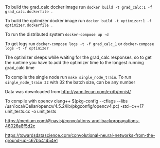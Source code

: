 To build the grad_calc docker image run `docker build -t grad_calc:1 -f grad_calc.dockerfile .`

To build the optimizer docker image run `docker build -t optimizer:1 -f optimizer.dockerfile .`

To run the distributed system `docker-compose up -d`

To get logs run `docker-compose logs -t -f grad_calc_1` or `docker-compose logs -t -f optimizer`

The optimizer sleeps while waiting for the grad_calc responses, so to get the runtime you have to add the optimizer
time to the longest running grad_calc time

To compile the single node run `make single_node_train`. To run `single_node_train 32` with 32 the batch size, can be any number

Data was downloaded from http://yann.lecun.com/exdb/mnist/

To compile with opencv
clang++ $(pkg-config --cflags --libs /usr/local/Cellar/opencv/4.5.2/lib/pkgconfig/opencv4.pc) -std=c++17  unit_tests.cc -o unit_tests

https://medium.com/@pavisj/convolutions-and-backpropagations-46026a8f5d2c

https://towardsdatascience.com/convolutional-neural-networks-from-the-ground-up-c67bb41454e1

